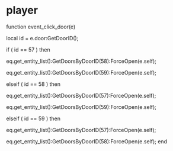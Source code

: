 # player





function event_click_door(e)

local id = e.door:GetDoorID();


if ( id == 57 ) then


eq.get_entity_list():GetDoorsByDoorID(58):ForceOpen(e.self);


eq.get_entity_list():GetDoorsByDoorID(59):ForceOpen(e.self);

elseif ( id == 58 ) then


eq.get_entity_list():GetDoorsByDoorID(57):ForceOpen(e.self);


eq.get_entity_list():GetDoorsByDoorID(59):ForceOpen(e.self);

elseif ( id == 59 ) then


eq.get_entity_list():GetDoorsByDoorID(57):ForceOpen(e.self);


eq.get_entity_list():GetDoorsByDoorID(58):ForceOpen(e.self);
end
